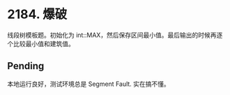 # 2184. 爆破

线段树模板题。初始化为 int::MAX，然后保存区间最小值。最后输出的时候再逐个比较最小值和建筑值。

## Pending
本地运行良好，测试环境总是 Segment Fault. 实在搞不懂。